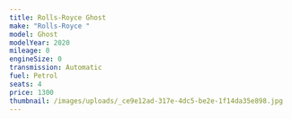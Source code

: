 ```yaml
---
title: Rolls-Royce Ghost
make: "Rolls-Royce "
model: Ghost
modelYear: 2020
mileage: 0
engineSize: 0
transmission: Automatic
fuel: Petrol
seats: 4
price: 1300
thumbnail: /images/uploads/_ce9e12ad-317e-4dc5-be2e-1f14da35e898.jpg
---
```

